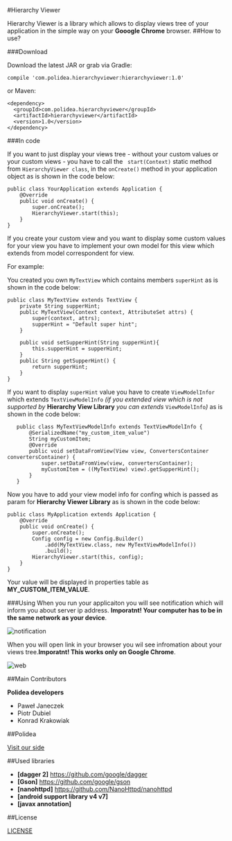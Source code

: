 #Hierarchy Viewer

Hierarchy Viewer is a library which allows to display views tree of your application in the simple way on your **Gooogle Chrome** browser.
##How to use?


###Download

Download the latest JAR or grab via Gradle:

```
compile 'com.polidea.hierarchyviewer:hierarchyviewer:1.0'
```
or Maven:

```
<dependency>
  <groupId>com.polidea.hierarchyviewer</groupId>
  <artifactId>hierarchyviewer</artifactId>
  <version>1.0</version>
</dependency>
```
###In code

If you want to just display your views tree - without your custom values or your custom views - you have to call the  `` start(Context)`` static method from ``HierarchyViewer class``, in the ``onCreate()`` method in your application object as is shown in the code below:
```
public class YourApplication extends Application {
    @Override
    public void onCreate() {
        super.onCreate();
        HierarchyViewer.start(this);
    }
}
```
If you create your custom view and you want to display some custom values for your view you have to implement your own model for this view which extends from model correspondent for view.

For example:

 You created you own ``MyTextView`` which contains members ``superHint`` as is shown in the code below:

```
public class MyTextView extends TextView {
    private String supperHint;
    public MyTextView(Context context, AttributeSet attrs) {
        super(context, attrs);
        supperHint = "Default super hint";
    }
    
    public void setSupperHint(String supperHint){
        this.supperHint = supperHint;
    }
    public String getSupperHint() {
        return supperHint;
    }
}
```
If you want to display ``superHint`` value you have to create ``ViewModelInfor`` which extends ``TextViewModelInfo`` *(if you extended view which is not supported by* **Hierarchy View Library** *you can extends* ``ViewModelInfo``*)*  as is shown in the code below:
 
       public class MyTextViewModelInfo extends TextViewModelInfo {
           @SerializedName("my_custom_item_value")
           String myCustomItem;
           @Override
           public void setDataFromView(View view, ConvertersContainer convertersContainer) {
               super.setDataFromView(view, convertersContainer);
               myCustomItem = ((MyTextView) view).getSupperHint();
           }
       }
Now you have to add your view model info for confing which is passed as param for **Hierarchy Viewer Library** as is shown in the code below:

```
public class MyApplication extends Application {
    @Override
    public void onCreate() {
        super.onCreate();
        Config config = new Config.Builder()
            .add(MyTextView.class, new MyTextViewModelInfo())
            .build();
        HierarchyViewer.start(this, config);
    }
}
```

Your value will be displayed in properties table as **MY_CUSTOM_ITEM_VALUE**.

###Using
When you run your applicaiton you will see notification which will inform you about server ip address. **Imporatnt! Your computer has to be in the same network as your device**.

![notification](https://github.com/Polidea/android-hierarchy-viewer/blob/master/doc/screenshot/notification.png)


When you will open link in your browser you wil see infromation about your views tree.**Imporatnt! This works only on Google Chrome**.

![web](https://github.com/Polidea/android-hierarchy-viewer/blob/master/doc/screenshot/web_screen_shot.png)

##Main Contributors

**Polidea developers**
* Paweł Janeczek
* Piotr Dubiel
* Konrad Krakowiak

##Polidea

[Visit our side](https://www.polidea.com)

##Used libraries

* **[dagger 2]** https://github.com/google/dagger
* **[Gson]** https://github.com/google/gson
* **[nanohttpd]** https://github.com/NanoHttpd/nanohttpd
* **[android support library v4 v7]** 
* **[javax annotation]**

##License

[LICENSE](https://github.com/Polidea/android-hierarchy-viewer/blob/master/LICENSE)



